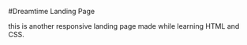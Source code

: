 #Dreamtime Landing Page

this is another responsive landing page made while learning HTML and CSS.  
